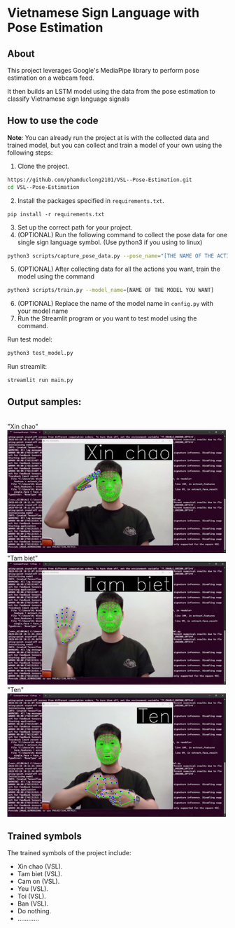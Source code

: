 # Vietnamese Sign Language with Pose Estimation

## About

This project leverages Google's MediaPipe library to perform pose estimation on a webcam feed.

It then builds an LSTM model using the data from the pose estimation to classify Vietnamese sign language signals
## How to use the code

**Note**: You can already run the project at is with the collected data and trained model, but you can collect and train a model of your own using the following steps:

1) Clone the project.
```bash
https://github.com/phamduclong2101/VSL--Pose-Estimation.git
cd VSL--Pose-Estimation
```
2) Install the packages specified in ```requirements.txt```.
```
pip install -r requirements.txt
```
3) Set up the correct path for your project.
4) (OPTIONAL) Run the following command to collect the pose data for one single sign language symbol. (Use python3 if you using to linux)
```bash
python3 scripts/capture_pose_data.py --pose_name="[THE NAME OF THE ACTION]" --confidence=[THE CONFIDENCE OF THE POSE ESTIMATON MODEL (TYPICALLY 0.5)] --duration=[DATA COLLECTION PERIOD (TYPICALLY 60)]
```
5) (OPTIONAL) After collecting data for all the actions you want, train the model using the command
```bash
python3 scripts/train.py --model_name=[NAME OF THE MODEL YOU WANT] 
```
6) (OPTIONAL) Replace the name of the model name in ```config.py``` with your model name 
7) Run the Streamlit program or you want to test model using the command.
   
Run test model:
```bash
python3 test_model.py
```
Run streamlit:
```bash
streamlit run main.py
```
## Output samples:
<br>
"Xin chao"
<br> <img width="500" alt="RGB" src="assets/vlcsnap-2025-05-10-15h46m01s079.png">
"Tam biet"
<br> <img width="500" alt="RGB" src="assets/vlcsnap-2025-05-10-15h46m13s599.png">
"Ten"
<br> <img width="500" alt="RGB" src="assets/vlcsnap-2025-05-10-15h46m50s417.png">

## Trained symbols
The trained symbols of the project include:
- Xin chao (VSL).
- Tam biet (VSL).
- Cam on (VSL).
- Yeu (VSL).
- Toi (VSL).
- Ban (VSL).
- Do nothing.
- ............  
